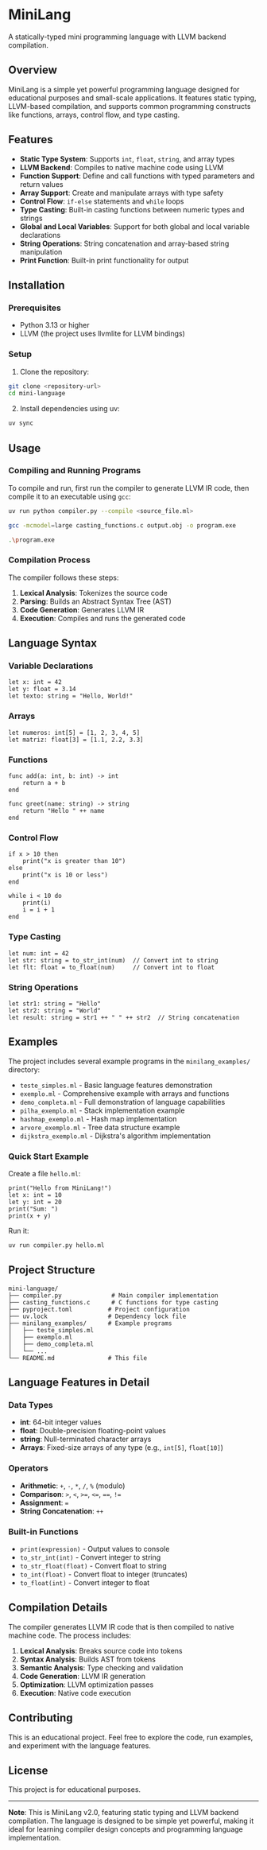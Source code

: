 # MiniLang

A statically-typed mini programming language with LLVM backend compilation.

## Overview

MiniLang is a simple yet powerful programming language designed for educational purposes and small-scale applications. It features static typing, LLVM-based compilation, and supports common programming constructs like functions, arrays, control flow, and type casting.

## Features

- **Static Type System**: Supports `int`, `float`, `string`, and array types
- **LLVM Backend**: Compiles to native machine code using LLVM
- **Function Support**: Define and call functions with typed parameters and return values
- **Array Support**: Create and manipulate arrays with type safety
- **Control Flow**: `if-else` statements and `while` loops
- **Type Casting**: Built-in casting functions between numeric types and strings
- **Global and Local Variables**: Support for both global and local variable declarations
- **String Operations**: String concatenation and array-based string manipulation
- **Print Function**: Built-in print functionality for output

## Installation

### Prerequisites

- Python 3.13 or higher
- LLVM (the project uses llvmlite for LLVM bindings)

### Setup

1. Clone the repository:
```bash
git clone <repository-url>
cd mini-language
```

2. Install dependencies using uv:
```bash
uv sync
```

## Usage

### Compiling and Running Programs
To compile and run, first run the compiler to generate LLVM IR code, then compile it to an executable using `gcc`:

```bash
uv run python compiler.py --compile <source_file.ml>
```

```bash
gcc -mcmodel=large casting_functions.c output.obj -o program.exe
```

```bash
.\program.exe
```

### Compilation Process

The compiler follows these steps:
1. **Lexical Analysis**: Tokenizes the source code
2. **Parsing**: Builds an Abstract Syntax Tree (AST)
3. **Code Generation**: Generates LLVM IR
4. **Execution**: Compiles and runs the generated code

## Language Syntax

### Variable Declarations

```minilang
let x: int = 42
let y: float = 3.14
let texto: string = "Hello, World!"
```

### Arrays

```minilang
let numeros: int[5] = [1, 2, 3, 4, 5]
let matriz: float[3] = [1.1, 2.2, 3.3]
```

### Functions

```minilang
func add(a: int, b: int) -> int
    return a + b
end

func greet(name: string) -> string
    return "Hello " ++ name
end
```

### Control Flow

```minilang
if x > 10 then
    print("x is greater than 10")
else
    print("x is 10 or less")
end

while i < 10 do
    print(i)
    i = i + 1
end
```

### Type Casting

```minilang
let num: int = 42
let str: string = to_str_int(num)  // Convert int to string
let flt: float = to_float(num)     // Convert int to float
```

### String Operations

```minilang
let str1: string = "Hello"
let str2: string = "World"
let result: string = str1 ++ " " ++ str2  // String concatenation
```

## Examples

The project includes several example programs in the `minilang_examples/` directory:

- `teste_simples.ml` - Basic language features demonstration
- `exemplo.ml` - Comprehensive example with arrays and functions
- `demo_completa.ml` - Full demonstration of language capabilities
- `pilha_exemplo.ml` - Stack implementation example
- `hashmap_exemplo.ml` - Hash map implementation
- `arvore_exemplo.ml` - Tree data structure example
- `dijkstra_exemplo.ml` - Dijkstra's algorithm implementation

### Quick Start Example

Create a file `hello.ml`:

```minilang
print("Hello from MiniLang!")
let x: int = 10
let y: int = 20
print("Sum: ")
print(x + y)
```

Run it:
```bash
uv run compiler.py hello.ml
```

## Project Structure

```
mini-language/
├── compiler.py              # Main compiler implementation
├── casting_functions.c      # C functions for type casting
├── pyproject.toml          # Project configuration
├── uv.lock                 # Dependency lock file
├── minilang_examples/      # Example programs
│   ├── teste_simples.ml
│   ├── exemplo.ml
│   ├── demo_completa.ml
│   └── ...
└── README.md               # This file
```

## Language Features in Detail

### Data Types

- **int**: 64-bit integer values
- **float**: Double-precision floating-point values
- **string**: Null-terminated character arrays
- **Arrays**: Fixed-size arrays of any type (e.g., `int[5]`, `float[10]`)

### Operators

- **Arithmetic**: `+`, `-`, `*`, `/`, `%` (modulo)
- **Comparison**: `>`, `<`, `>=`, `<=`, `==`, `!=`
- **Assignment**: `=`
- **String Concatenation**: `++`

### Built-in Functions

- `print(expression)` - Output values to console
- `to_str_int(int)` - Convert integer to string
- `to_str_float(float)` - Convert float to string
- `to_int(float)` - Convert float to integer (truncates)
- `to_float(int)` - Convert integer to float

## Compilation Details

The compiler generates LLVM IR code that is then compiled to native machine code. The process includes:

1. **Lexical Analysis**: Breaks source code into tokens
2. **Syntax Analysis**: Builds AST from tokens
3. **Semantic Analysis**: Type checking and validation
4. **Code Generation**: LLVM IR generation
5. **Optimization**: LLVM optimization passes
6. **Execution**: Native code execution

## Contributing

This is an educational project. Feel free to explore the code, run examples, and experiment with the language features.

## License

This project is for educational purposes.

---

**Note**: This is MiniLang v2.0, featuring static typing and LLVM backend compilation. The language is designed to be simple yet powerful, making it ideal for learning compiler design concepts and programming language implementation.
